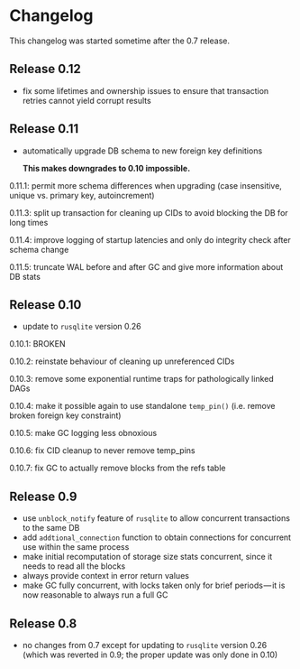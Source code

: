 # Changelog

This changelog was started sometime after the 0.7 release.

## Release 0.12

- fix some lifetimes and ownership issues to ensure that transaction retries cannot yield corrupt results

## Release 0.11

- automatically upgrade DB schema to new foreign key definitions

  **This makes downgrades to 0.10 impossible.**

0.11.1: permit more schema differences when upgrading (case insensitive, unique vs. primary key, autoincrement)

0.11.3: split up transaction for cleaning up CIDs to avoid blocking the DB for long times

0.11.4: improve logging of startup latencies and only do integrity check after schema change

0.11.5: truncate WAL before and after GC and give more information about DB stats

## Release 0.10

- update to `rusqlite` version 0.26

0.10.1: BROKEN

0.10.2: reinstate behaviour of cleaning up unreferenced CIDs

0.10.3: remove some exponential runtime traps for pathologically linked DAGs

0.10.4: make it possible again to use standalone `temp_pin()` (i.e. remove broken foreign key constraint)

0.10.5: make GC logging less obnoxious

0.10.6: fix CID cleanup to never remove temp_pins

0.10.7: fix GC to actually remove blocks from the refs table

## Release 0.9

- use `unblock_notify` feature of `rusqlite` to allow concurrent transactions to the same DB
- add `addtional_connection` function to obtain connections for concurrent use within the same process
- make initial recomputation of storage size stats concurrent, since it needs to read all the blocks
- always provide context in error return values
- make GC fully concurrent, with locks taken only for brief periods — it is now reasonable to always run a full GC

## Release 0.8

- no changes from 0.7 except for updating to `rusqlite` version 0.26 (which was reverted in 0.9; the proper update was only done in 0.10)
